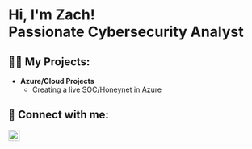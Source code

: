 <h1>Hi, I'm Zach! <br/>Passionate Cybersecurity Analyst</h1>

<h2>👨‍💻 My Projects:</h2>

- <b>Azure/Cloud Projects</b>
  - [Creating a live SOC/Honeynet in Azure](https://github.com/zachg23/Azure-SOC)


<h2> 🤳 Connect with me:</h2>

[<img align="left" alt="JoshMadakor | LinkedIn" width="22px" src="https://cdn.jsdelivr.net/npm/simple-icons@v3/icons/linkedin.svg" />][linkedin]


[linkedin]: https://linkedin.com/in/joshmadakor

<!--
**zachg23/zachg23** is a ✨ _special_ ✨ repository because its `README.md` (this file) appears on your GitHub profile.

Here are some ideas to get you started:

- 🔭 I’m currently working on ...
- 🌱 I’m currently learning ...
- 👯 I’m looking to collaborate on ...
- 🤔 I’m looking for help with ...
- 💬 Ask me about ...
- 📫 How to reach me: ...
- 😄 Pronouns: ...
- ⚡ Fun fact: ...
-->
